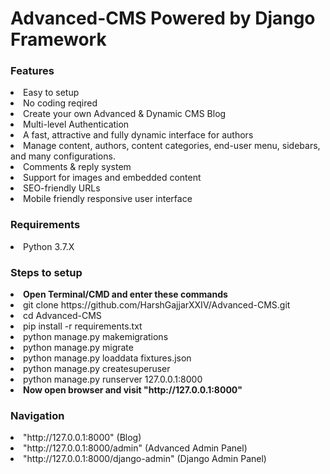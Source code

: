 # Advanced-CMS Powered by Django Framework

<h3>Features</h3>
<ui>
	<li>Easy to setup</li>
	<li>No coding reqired</li>
	<li>Create your own Advanced & Dynamic CMS Blog</li>
	<li>Multi-level Authentication</li>
	<li>A fast, attractive and fully dynamic interface for authors</li>
	<li>Manage content, authors, content categories, end-user menu, sidebars, and many configurations.</li>
	<li>Comments & reply system</li>
	<li>Support for images and embedded content</li>
	<li>SEO-friendly URLs</li>
	<li>Mobile friendly responsive user interface</li>
</ui>

<h3>Requirements</h3>
<ui>
	<li>Python 3.7.X</li>
</ui>

<h3>Steps to setup</h3>
<ui>
	<li><b>Open Terminal/CMD and enter these commands</b></li>
	<li>git clone https://github.com/HarshGajjarXXIV/Advanced-CMS.git</li>
	<li>cd Advanced-CMS</li>
	<li>pip install -r requirements.txt</li>
	<li>python manage.py makemigrations</li>
	<li>python manage.py migrate</li>
	<li>python manage.py loaddata fixtures.json</li>
	<li>python manage.py createsuperuser</li>
	<li>python manage.py runserver 127.0.0.1:8000</li>
	<li><b>Now open browser and visit "http://127.0.0.1:8000"</b></li>
</ui>

<h3>Navigation</h3>
<ui>
	<li>"http://127.0.0.1:8000" (Blog)</li>
	<li>"http://127.0.0.1:8000/admin" (Advanced Admin Panel)</li>
	<li>"http://127.0.0.1:8000/django-admin" (Django Admin Panel)</li>
</ui>
